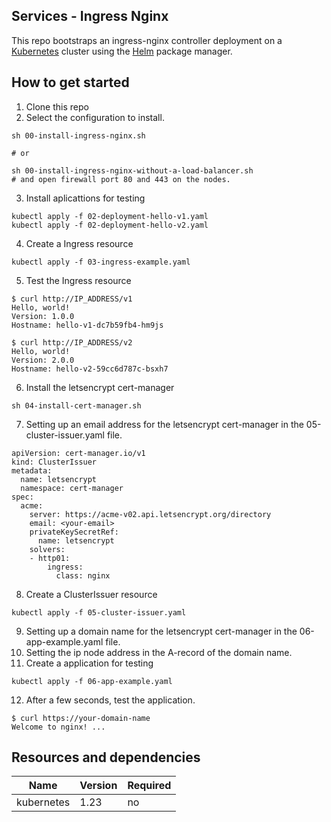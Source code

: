 ## Services - Ingress Nginx

This repo bootstraps an ingress-nginx controller deployment on a [Kubernetes](http://kubernetes.io) cluster using the [Helm](https://helm.sh) package manager.

## How to get started

1. Clone this repo
2. Select the configuration to install.
```
sh 00-install-ingress-nginx.sh

# or

sh 00-install-ingress-nginx-without-a-load-balancer.sh
# and open firewall port 80 and 443 on the nodes.
```
3. Install aplicattions for testing
```
kubectl apply -f 02-deployment-hello-v1.yaml
kubectl apply -f 02-deployment-hello-v2.yaml
```
4. Create a Ingress resource
```
kubectl apply -f 03-ingress-example.yaml
```
5. Test the Ingress resource
```
$ curl http://IP_ADDRESS/v1
Hello, world!
Version: 1.0.0
Hostname: hello-v1-dc7b59fb4-hm9js

$ curl http://IP_ADDRESS/v2
Hello, world!
Version: 2.0.0
Hostname: hello-v2-59cc6d787c-bsxh7
```
6. Install the letsencrypt cert-manager
```
sh 04-install-cert-manager.sh
```
7. Setting up an email address for the letsencrypt cert-manager in the 05-cluster-issuer.yaml file.
```
apiVersion: cert-manager.io/v1
kind: ClusterIssuer
metadata:
  name: letsencrypt
  namespace: cert-manager
spec:
  acme:
    server: https://acme-v02.api.letsencrypt.org/directory
    email: <your-email>
    privateKeySecretRef:
      name: letsencrypt
    solvers:
    - http01:
        ingress:
          class: nginx
```
8. Create a ClusterIssuer resource
```
kubectl apply -f 05-cluster-issuer.yaml
```
9. Setting up a domain name for the letsencrypt cert-manager in the 06-app-example.yaml file.
10. Setting the ip node address in the A-record of the domain name.
11. Create a application for testing
```
kubectl apply -f 06-app-example.yaml
```
12. After a few seconds, test the application.
```
$ curl https://your-domain-name
Welcome to nginx! ...
```


## Resources and dependencies

| Name           | Version | Required |
|----------------|---------|----------|
| kubernetes     | 1.23    | no       |






